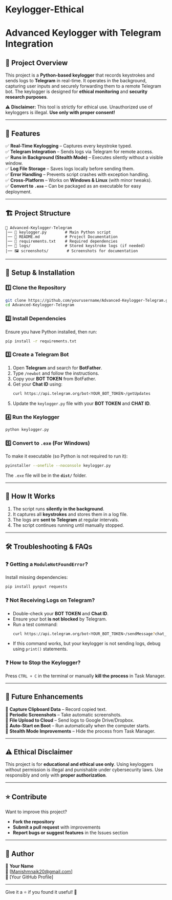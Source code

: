 # Keylogger-Ethical
# **Advanced Keylogger with Telegram Integration**  

## 📌 **Project Overview**  
This project is a **Python-based keylogger** that records keystrokes and sends logs to **Telegram** in real-time. It operates in the background, capturing user inputs and securely forwarding them to a remote Telegram bot. The keylogger is designed for **ethical monitoring** and **security research purposes**.  

⚠️ **Disclaimer:** This tool is strictly for ethical use. Unauthorized use of keyloggers is illegal. **Use only with proper consent!**  

---

## 🎯 **Features**  
✅ **Real-Time Keylogging** – Captures every keystroke typed.  
✅ **Telegram Integration** – Sends logs via Telegram for remote access.  
✅ **Runs in Background (Stealth Mode)** – Executes silently without a visible window.  
✅ **Log File Storage** – Saves logs locally before sending them.  
✅ **Error Handling** – Prevents script crashes with exception handling.  
✅ **Cross-Platform** – Works on **Windows & Linux** (with minor tweaks).  
✅ **Convert to `.exe`** – Can be packaged as an executable for easy deployment.  

---

## 🏗️ **Project Structure**  

```
📂 Advanced-Keylogger-Telegram
│── 📄 keylogger.py        # Main Python script
│── 📄 README.md           # Project Documentation
│── 📄 requirements.txt    # Required dependencies
│── 📂 logs/               # Stored keystroke logs (if needed)
│── 🖼️ screenshots/        # Screenshots for documentation
```

---

## 🔧 **Setup & Installation**  

### 1️⃣ **Clone the Repository**  
```bash
git clone https://github.com/yourusername/Advanced-Keylogger-Telegram.git
cd Advanced-Keylogger-Telegram
```

### 2️⃣ **Install Dependencies**  
Ensure you have Python installed, then run:  
```bash
pip install -r requirements.txt
```

### 3️⃣ **Create a Telegram Bot**  
1. Open **Telegram** and search for **BotFather**.  
2. Type `/newbot` and follow the instructions.  
3. Copy your **BOT TOKEN** from BotFather.  
4. Get your **Chat ID** using:  
   ```bash
   curl https://api.telegram.org/bot<YOUR_BOT_TOKEN>/getUpdates
   ```
5. Update the `keylogger.py` file with your **BOT TOKEN** and **CHAT ID**.  

### 4️⃣ **Run the Keylogger**  
```bash
python keylogger.py
```

### 5️⃣ **Convert to `.exe` (For Windows)**  
To make it executable (so Python is not required to run it):  
```bash
pyinstaller --onefile --noconsole keylogger.py
```
The `.exe` file will be in the **`dist/`** folder.  

---

## 📜 **How It Works**  
1. The script runs **silently in the background**.  
2. It captures all **keystrokes** and stores them in a log file.  
3. The logs are **sent to Telegram** at regular intervals.  
4. The script continues running until manually stopped.  

---

## 🛠️ **Troubleshooting & FAQs**  

### ❓ **Getting a `ModuleNotFoundError`?**  
Install missing dependencies:  
```bash
pip install pynput requests
```

### ❓ **Not Receiving Logs on Telegram?**  
- Double-check your **BOT TOKEN** and **Chat ID**.  
- Ensure your bot **is not blocked** by Telegram.  
- Run a test command:  
  ```bash
  curl https://api.telegram.org/bot<YOUR_BOT_TOKEN>/sendMessage?chat_id=<YOUR_CHAT_ID>&text=Hello
  ```
- If this command works, but your keylogger is not sending logs, debug using `print()` statements.

### ❓ **How to Stop the Keylogger?**  
Press `CTRL + C` in the terminal or manually **kill the process** in Task Manager.

---

## 🚀 **Future Enhancements**  
🔹 **Capture Clipboard Data** – Record copied text.  
🔹 **Periodic Screenshots** – Take automatic screenshots.  
🔹 **File Upload to Cloud** – Send logs to Google Drive/Dropbox.  
🔹 **Auto-Start on Boot** – Run automatically when the computer starts.  
🔹 **Stealth Mode Improvements** – Hide the process from Task Manager.  

---

## ⚠️ **Ethical Disclaimer**  
This project is for **educational and ethical use only**. Using keyloggers without permission is illegal and punishable under cybersecurity laws. Use responsibly and only with **proper authorization**.  

---

## ⭐ **Contribute**  
Want to improve this project?  
- **Fork the repository**  
- **Submit a pull request** with improvements  
- **Report bugs or suggest features** in the Issues section  

---

## 🎯 **Author**  
👤 **Your Name**  
📩 [Manishmnaik20@gmail.com]  
🔗 [Your GitHub Profile]  

---

Give it a ⭐ if you found it useful! 🚀  
